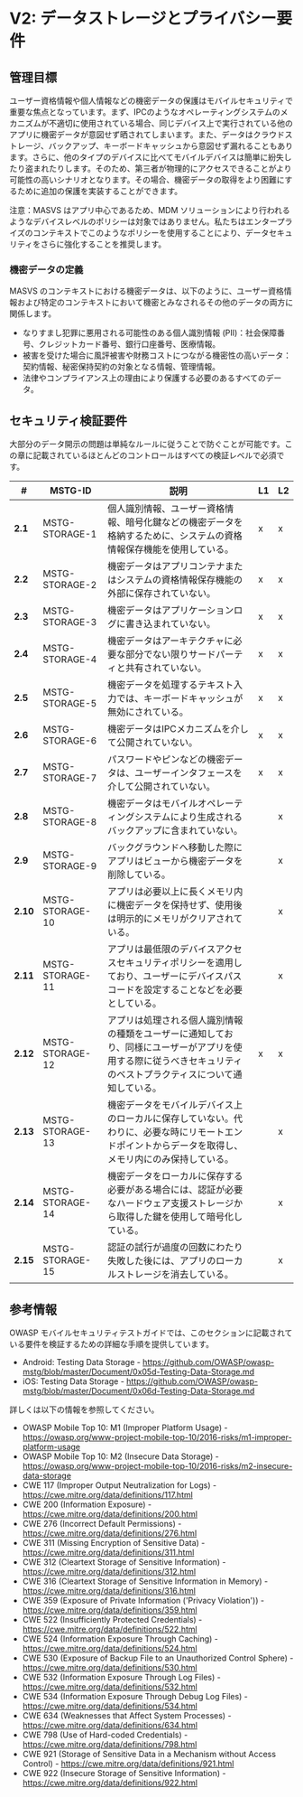 # V2: データストレージとプライバシー要件

## 管理目標

ユーザー資格情報や個人情報などの機密データの保護はモバイルセキュリティで重要な焦点となっています。まず、IPCのようなオペレーティングシステムのメカニズムが不適切に使用されている場合、同じデバイス上で実行されている他のアプリに機密データが意図せず晒されてしまいます。また、データはクラウドストレージ、バックアップ、キーボードキャッシュから意図せず漏れることもあります。さらに、他のタイプのデバイスに比べてモバイルデバイスは簡単に紛失したり盗まれたりします。そのため、第三者が物理的にアクセスできることがより可能性の高いシナリオとなります。その場合、機密データの取得をより困難にするために追加の保護を実装することができます。

注意：MASVS はアプリ中心であるため、MDM ソリューションにより行われるようなデバイスレベルのポリシーは対象ではありません。私たちはエンタープライズのコンテキストでこのようなポリシーを使用することにより、データセキュリティをさらに強化することを推奨します。

### 機密データの定義

MASVS のコンテキストにおける機密データは、以下のように、ユーザー資格情報および特定のコンテキストにおいて機密とみなされるその他のデータの両方に関係します。

- なりすまし犯罪に悪用される可能性のある個人識別情報 (PII)：社会保障番号、クレジットカード番号、銀行口座番号、医療情報。
- 被害を受けた場合に風評被害や財務コストにつながる機密性の高いデータ：契約情報、秘密保持契約の対象となる情報、管理情報。
- 法律やコンプライアンス上の理由により保護する必要のあるすべてのデータ。

<!-- \pagebreak -->
## セキュリティ検証要件

大部分のデータ開示の問題は単純なルールに従うことで防ぐことが可能です。この章に記載されているほとんどのコントロールはすべての検証レベルで必須です。

| # | MSTG-ID | 説明 | L1 | L2 |
| -- | ---------- | ---------------------- | - | - |
| **2.1** | MSTG-STORAGE-1 | 個人識別情報、ユーザー資格情報、暗号化鍵などの機密データを格納するために、システムの資格情報保存機能を使用している。 | x | x |
| **2.2** | MSTG-STORAGE-2 | 機密データはアプリコンテナまたはシステムの資格情報保存機能の外部に保存されていない。 | x | x |
| **2.3** | MSTG-STORAGE-3 | 機密データはアプリケーションログに書き込まれていない。 | x | x |
| **2.4** | MSTG-STORAGE-4 | 機密データはアーキテクチャに必要な部分でない限りサードパーティと共有されていない。 | x | x |
| **2.5** | MSTG-STORAGE-5 | 機密データを処理するテキスト入力では、キーボードキャッシュが無効にされている。 | x | x |
| **2.6** | MSTG-STORAGE-6 | 機密データはIPCメカニズムを介して公開されていない。 | x | x |
| **2.7** | MSTG-STORAGE-7 | パスワードやピンなどの機密データは、ユーザーインタフェースを介して公開されていない。 | x | x |
| **2.8** | MSTG-STORAGE-8 | 機密データはモバイルオペレーティングシステムにより生成されるバックアップに含まれていない。 |   | x |
| **2.9** | MSTG-STORAGE-9 | バックグラウンドへ移動した際にアプリはビューから機密データを削除している。 |  | x |
| **2.10** | MSTG-STORAGE-10 | アプリは必要以上に長くメモリ内に機密データを保持せず、使用後は明示的にメモリがクリアされている。 |  | x |
| **2.11** | MSTG-STORAGE-11 | アプリは最低限のデバイスアクセスセキュリティポリシーを適用しており、ユーザーにデバイスパスコードを設定することなどを必要としている。 |  | x |
| **2.12** | MSTG-STORAGE-12 | アプリは処理される個人識別情報の種類をユーザーに通知しており、同様にユーザーがアプリを使用する際に従うべきセキュリティのベストプラクティスについて通知している。 | x | x |
| **2.13** | MSTG-STORAGE-13 | 機密データをモバイルデバイス上のローカルに保存していない。代わりに、必要な時にリモートエンドポイントからデータを取得し、メモリ内にのみ保持している。 |  | x |
| **2.14** | MSTG-STORAGE-14 | 機密データをローカルに保存する必要がある場合には、認証が必要なハードウェア支援ストレージから取得した鍵を使用して暗号化している。 |  | x |
| **2.15** | MSTG-STORAGE-15 | 認証の試行が過度の回数にわたり失敗した後には、アプリのローカルストレージを消去している。 |  | x |

## 参考情報

OWASP モバイルセキュリティテストガイドでは、このセクションに記載されている要件を検証するための詳細な手順を提供しています。

- Android: Testing Data Storage - <https://github.com/OWASP/owasp-mstg/blob/master/Document/0x05d-Testing-Data-Storage.md>
- iOS: Testing Data Storage - <https://github.com/OWASP/owasp-mstg/blob/master/Document/0x06d-Testing-Data-Storage.md>

詳しくは以下の情報を参照してください。

- OWASP Mobile Top 10: M1 (Improper Platform Usage) - <https://owasp.org/www-project-mobile-top-10/2016-risks/m1-improper-platform-usage>
- OWASP Mobile Top 10: M2 (Insecure Data Storage) - <https://owasp.org/www-project-mobile-top-10/2016-risks/m2-insecure-data-storage>
- CWE 117 (Improper Output Neutralization for Logs) - <https://cwe.mitre.org/data/definitions/117.html>
- CWE 200 (Information Exposure) - <https://cwe.mitre.org/data/definitions/200.html>
- CWE 276 (Incorrect Default Permissions) - <https://cwe.mitre.org/data/definitions/276.html>
- CWE 311 (Missing Encryption of Sensitive Data) - <https://cwe.mitre.org/data/definitions/311.html>
- CWE 312 (Cleartext Storage of Sensitive Information) - <https://cwe.mitre.org/data/definitions/312.html>
- CWE 316 (Cleartext Storage of Sensitive Information in Memory) - <https://cwe.mitre.org/data/definitions/316.html>
- CWE 359 (Exposure of Private Information ('Privacy Violation')) - <https://cwe.mitre.org/data/definitions/359.html>
- CWE 522 (Insufficiently Protected Credentials) - <https://cwe.mitre.org/data/definitions/522.html>
- CWE 524 (Information Exposure Through Caching) - <https://cwe.mitre.org/data/definitions/524.html>
- CWE 530 (Exposure of Backup File to an Unauthorized Control Sphere) - <https://cwe.mitre.org/data/definitions/530.html>
- CWE 532 (Information Exposure Through Log Files) - <https://cwe.mitre.org/data/definitions/532.html>
- CWE 534 (Information Exposure Through Debug Log Files) - <https://cwe.mitre.org/data/definitions/534.html>
- CWE 634 (Weaknesses that Affect System Processes) - <https://cwe.mitre.org/data/definitions/634.html>
- CWE 798 (Use of Hard-coded Credentials) - <https://cwe.mitre.org/data/definitions/798.html>
- CWE 921 (Storage of Sensitive Data in a Mechanism without Access Control) - <https://cwe.mitre.org/data/definitions/921.html>
- CWE 922 (Insecure Storage of Sensitive Information) - <https://cwe.mitre.org/data/definitions/922.html>
